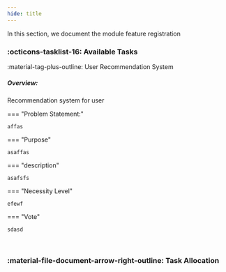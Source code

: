 ```yaml
---
hide: title
---
```


In this section, we document the module feature registration

### :octicons-tasklist-16: **Available Tasks**

:material-tag-plus-outline: User Recommendation System

##### Overview: 

Recommendation system for user

=== "Problem Statement:"

	affas

=== "Purpose"

	asaffas

=== "description"

	asafsfs 

=== "Necessity Level"

	efewf

=== "Vote"
	
	sdasd

<br>


### :material-file-document-arrow-right-outline: **Task Allocation**



